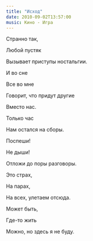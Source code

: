 ```yaml
---
title: "Исход"
date: 2010-09-02T13:57:00
music: Кино - Игра
---
```


Странно так,

Любой пустяк

Вызывает приступы ностальгии.

И во сне

Все во мне

Говорит, что придут другие



Вместо нас.

Только час

Нам остался на сборы.

Поспеши!

Не дыши!

Отложи до поры разговоры.



Это страх,

На парах,

На всех, улетаем отсюда.

Может быть,

Где-то жить

Можно, но здесь я не буду.
